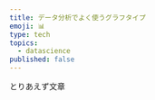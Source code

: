 ```yaml
---
title: データ分析でよく使うグラフタイプ
emoji: 📊
type: tech
topics:
  - datascience
published: false
---
```

とりあえず文章

## 